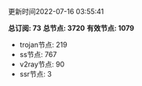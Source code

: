 更新时间2022-07-16 03:55:41

**总订阅: 73**
**总节点: 3720**
**有效节点: 1079**
- trojan节点: 219
- ss节点: 767
- v2ray节点: 90
- ssr节点: 3
